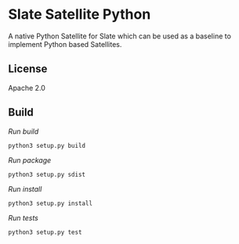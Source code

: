 # Slate Satellite Python
A native Python Satellite for Slate which can be used as a baseline to implement Python based Satellites.

## License

Apache 2.0

## Build

*Run build*

```
python3 setup.py build
```

*Run package*

```
python3 setup.py sdist
```

*Run install*

```
python3 setup.py install
```

*Run tests*

```
python3 setup.py test
```